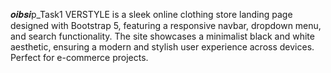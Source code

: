 𝒐𝒊𝒃𝒔𝒊p_Task1
VERSTYLE is a sleek online clothing store landing page designed with Bootstrap 5, featuring a responsive navbar, dropdown menu, and search functionality. The site showcases a minimalist black and white aesthetic, ensuring a modern and stylish user experience across devices. Perfect for e-commerce projects.
